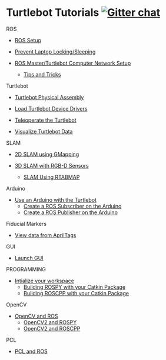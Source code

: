 # Turtlebot Tutorials [![Gitter chat](https://badges.gitter.im/gitterHQ/gitter.png)](https://gitter.im/dabit-industries/turtlebot-houston)

ROS 
* [ROS Setup](/Notes/Phase_1/02-Master_Setup.md)

* [Prevent Laptop Locking/Sleeping](/Notes/Phase_1/01b-Turtlebot_Ubuntu_Setup.md)

* [ROS Master/Turtlebot Computer Network Setup](/Notes/Phase_1/02b-Network_Setup.md)
  * [Tips and Tricks](/Notes/Phase_1/02c-Tips_and_Tricks.md)

Turtlebot
* [Turtlebot Physical Assembly](/Notes/Phase_1/01-Turtlebot_Setup.md)

* [Load Turtlebot Device Drivers](/Notes/Phase_1/03-Turtlebot_Bringup.md)

* [Teleoperate the Turtlebot](/Notes/Phase_1/04-Turtlebot_Teleop.md)

* [Visualize Turtlebot Data](/Notes/Phase_1/05-Turtlebot_Visualization.md)

SLAM
* [2D SLAM using GMapping](/Notes/Phase_1/06-Gmapping.md)

* [3D SLAM with RGB-D Sensors](/Notes/Phase_1/07-RGB-D_SLAM.md)
  * [SLAM Using RTABMAP](/Notes/Phase_1/07b-RTABMAP.md)

Arduino
* [Use an Arduino with the Turtlebot](/Notes/Phase_1/11-ROS_Arduino.md)
  * [Create a ROS Subscriber on the Arduino](/Notes/Phase_1/11b-Arduino_Subscriber.md)
  * [Create a ROS Publisher on the Arduino](/Notes/Phase_1/11c-Arduino_Publisher.md)

Fiducial Markers
* [View data from AprilTags](/Notes/Phase_1/17-Fiducial_Markers.md)

GUI
* [Launch GUI](/Notes/Phase_1/12-RQT_GUI.md)

PROGRAMMING
* [Intialize your workspace](/Notes/Phase_1/08-Catkin_Workspace.md)
  * [Building ROSPY with your Catkin Package](/Notes/Phase_1/08b-ROSPY_Building.md)
  * [Building ROSCPP with your Catkin Package](/Notes/Phase_1/08c-ROSCPP_Building.md)

OpenCV
* [OpenCV and ROS](/Notes/Phase_1/14-OpenCV2.md)
  * [OpenCV2 and ROSPY](/Notes/Phase_1/14b-OpenCV2_Python.md)
  * [OpenCV2 and ROSCPP](/Notes/Phase_1/14c-OpenCV2_CPP.md)

PCL
* [PCL and ROS](/Notes/Phase_1/13-ROSPCL.md)

